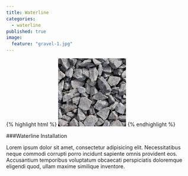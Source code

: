 ```yaml
---
title: Waterline
categories: 
  - waterline
published: true
image: 
  feature: "gravel-1.jpg"
---
```



{% highlight html %}
	<img src="/img/gravel-1.jpg" alt="image">
{% endhighlight %}

###Waterline Installation

Lorem ipsum dolor sit amet, consectetur adipisicing elit. Necessitatibus neque commodi corrupti porro incidunt sapiente omnis provident eos. Accusantium temporibus voluptatum obcaecati perspiciatis doloremque eligendi quod, ullam maxime similique inventore.
